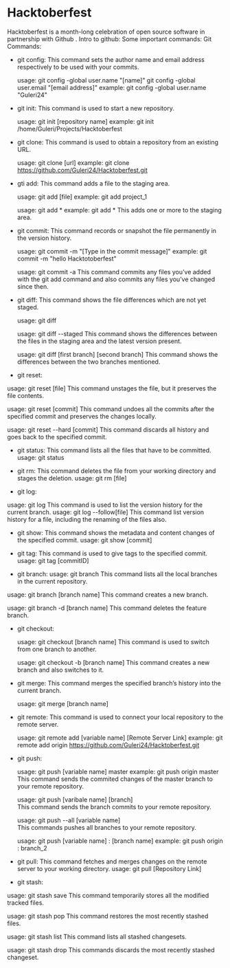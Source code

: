 # Hacktoberfest
Hacktoberfest is a month-long celebration of open source software in partnership with Github .
Intro to github:
Some important commands:
Git Commands:
* git config:
           This command sets the author name and email address respectively to be used with your commits.
           
  usage: git config -global user.name "[name]"
         git config -global user.email "[email address]"
  example: git config -global user.name "Guleri24"
  
* git init:
           This command is used to start a new repository.
  
  usage: git init [repository name]
  example: git init /home/Guleri/Projects/Hacktoberfest

* git clone:
           This command is used to obtain a repository from an existing URL.
    
  usage: git clone [url]
  example: git clone https://github.com/Guleri24/Hacktoberfest.git
  
 * gti add:
         This command adds a file to the staging area.
         
   usage: git add [file]
   example: git add project_1
   
   usage: git add *
   example: git add *
        This adds one or more to the staging area.
  
 * git commit:
          This command records or snapshot the file permanently in the version          history.
   
   usage: git commit -m "[Type in the commit message]"
   example: git commit -m "hello Hacktotoberfest"
   
   usage: git commit -a
          This command commits any files you’ve added with the git add command and also commits any files you’ve changed since then.
  
* git diff:
         This command shows the file differences which are not yet staged.
         
  usage: git diff
  
  usage: git diff --staged
         This command shows the differences between the files in the staging area and the latest version present.
  
  usage: git diff [first branch] [second branch]
         This command shows the differences between the two branches mentioned.
         
 * git reset:
 
  usage: git reset [file]
         This command unstages the file, but it preserves the file contents.
         
  usage: git reset [commit]
         This command undoes all the commits after the specified commit and preserves the changes locally.
  
  usage: git reset --hard [commit]
         This command discards all history and goes back to the specified commit.
 
 * git status:
        This command lists all the files that have to be committed.
  usage: git status
  
 * git rm:
       This command deletes the file from your working directory and stages the deletion.
 usage: git rm [file]
 
 * git log:
 
 usage: git log
     This command is used to list the version history for the current branch.
 usage: git log --follow[file]
     This command list version history for a file, including the renaming of the files also.
   
 * git show:
    This command shows the metadata and content changes of the specified commit.
   usage: git show [commit]  

* git tag:
    This command is used to give tags to the specified commit.
  usage: git tag [commitID]  

* git branch:
  usage: git branch 
    This command lists all the local branches in the current repository.
    
 usage: git branch [branch name]
   This command creates a new branch.
 
 usage: git branch -d [branch name]
   This command deletes the feature branch.
   
* git checkout: 
   
  usage: git checkout [branch name]
    This command is used to switch from one branch to another.
  
  usage: git checkout -b [branch name]
    This command creates a new branch and also switches to it.
  
 * git merge:
        This command merges the specified branch’s history into the current branch.
        
   usage: git merge [branch name]
   
 * git remote:
        This command is used to connect your local repository to the remote server.
        
   usage: git remote add [variable name] [Remote Server Link]
   example: git remote add origin https://github.com/Guleri24/Hacktoberfest.git
 
 * git push:

   usage: git push [variable name] master
   example: git push origin master
           This command sends the commited changes of the master branch to your remote repository.
           
   usage: git push [varibale name] [branch]   
          This command sends the branch commits to your remote repository.
   
   usage: git push --all [variable name]  
          This commands pushes all branches to your remote repository.
          
   usage: git push [variable name] : [branch name]
   example: git push origin : branch_2
   
 * git pull:
         This command fetches and merges changes on the remote server to your working directory.
  usage: git pull [Repository Link]
  
 * git stash:
 
  usage: git stash save
       This command temporarily stores all the modified tracked files.
  
  usage: git stash pop
       This command restores the most recently stashed files.
       
  usage: git stash list
       This command lists all stashed changesets.
  
  usage: git stash drop
       This commands discards the most recently stashed changeset.
 
   
   
   
   
   
   
   
 
 
 
  
  
  
  
  
  
  
  
  
  
  
  
  
  
  

